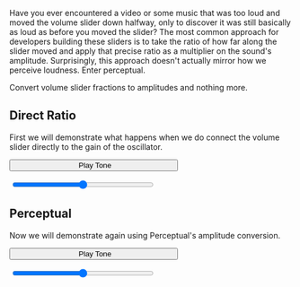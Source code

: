 Have you ever encountered a video or some music that was too loud and moved the volume slider down halfway, only to discover it was still basically as loud as before you moved the slider? The most common approach for developers building these sliders is to take the ratio of how far along the slider moved and apply that precise ratio as a multiplier on the sound's amplitude. Surprisingly, this approach doesn't actually mirror how we perceive loudness. Enter perceptual.

Convert volume slider fractions to amplitudes and nothing more.

## Direct Ratio
  First we will demonstrate what happens when we do connect the volume slider directly to the gain of the oscillator.

  <button style="width: 300px;" id="play-button-1"><i class="fa fa-play" style="margin-right: 5 px;padding-right: 5px;"></i>Play Tone</button>
  <div style="width: 350px;">
    <i class="fa fa-volume-down" style="/*! height: 100%; */ font-size: 24px;"></i>
    <input type="range" style="vertical-align: top;margin-left: 5px;margin-right: 5px;width: 252px;" id="input-volume-1">
    <i class="fa fa-volume-up" style="font-size: 24px;"></i>
  </div>
  <div id="label-slider-1" hidden=true>Slider position: 50%</div>
  <div id="label-amplitude-1" hidden=true>Amplitude: 50%</div>

## Perceptual
  Now we will demonstrate again using Perceptual's amplitude conversion.

  <button style="width: 300px;" id="play-button-2"><i class="fa fa-play" style="margin-right: 5 px;padding-right: 5px;"></i>Play Tone</button>
  <div style="width: 350px;">
    <i class="fa fa-volume-down" style="/*! height: 100%; */ font-size: 24px;"></i>
    <input type="range" style="vertical-align: top;margin-left: 5px;margin-right: 5px;width: 252px;" id="input-volume-2">
    <i class="fa fa-volume-up" style="font-size: 24px;"></i>
  </div>
  <div id="label-slider-2" hidden=true>Slider position: 50%</div>
  <div id="label-amplitude-2" hidden=true>Amplitude: 50%</div>
